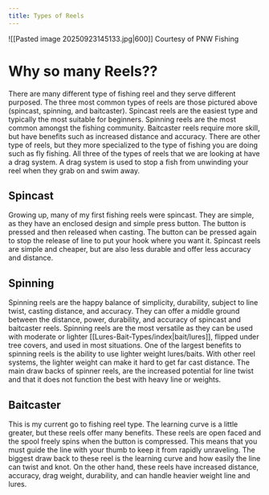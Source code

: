 ```yaml
---
title: Types of Reels
---
```

![[Pasted image 20250923145133.jpg|600]]
Courtesy of PNW Fishing
# Why so many Reels??
There are many different type of fishing reel and they serve different purposed. The three most common types of reels are those pictured above (spincast, spinning, and baitcaster). Spincast reels are the easiest type and typically the most suitable for beginners. Spinning reels are the most common amongst the fishing community. Baitcaster reels require more skill, but have benefits such as increased distance and accuracy. There are other type of reels, but they more specialized to the type of fishing you are doing such as fly fishing. All three of the types of reels that we are looking at have a drag system. A drag system is used to stop a fish from unwinding your reel when they grab on and swim away.

## Spincast
Growing up, many of my first fishing reels were spincast. They are simple, as they have an enclosed design and simple press button. The button is pressed and then released when casting. The button can be pressed again to stop the release of line to put your hook where you want it. Spincast reels are simple and cheaper, but are also less durable and offer less accuracy and distance.
## Spinning
Spinning reels are the happy balance of simplicity, durability, subject to line twist, casting distance, and accuracy. They can offer a middle ground between the distance, power, durability, and accuracy of spincast and baitcaster reels. Spinning reels are the most versatile as they can be used with moderate or lighter [[Lures-Bait-Types/index|bait/lures]], flipped under tree covers, and used in most situations. One of the largest benefits to spinning reels is the ability to use lighter weight lures/baits. With other reel systems, the lighter weight can make it hard to get far cast distance. The main draw backs of spinner reels, are the increased potential for line twist and that it does not function the best with heavy line or weights.
## Baitcaster
This is my current go to fishing reel type. The learning curve is a little greater, but these reels offer many benefits. These reels are open faced and the spool freely spins when the button is compressed. This means that you must guide the line with your thumb to keep it from rapidly unraveling. The biggest draw back to these reel is the learning curve and how easily the line can twist and knot. On the other hand, these reels have increased distance, accuracy, drag weight, durability, and can handle heavier weight line and lures. 